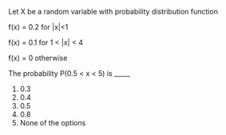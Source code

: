 Let X be a random variable with probability distribution function 

f(x) = 0.2 for |x|<1 

f(x) = 0.1 for 1 < |x| < 4

f(x) = 0 otherwise

The probability P(0.5 < x < 5) is _____
1. 0.3
2. 0.4
3. 0.5
4. 0.8
5. None of the options
